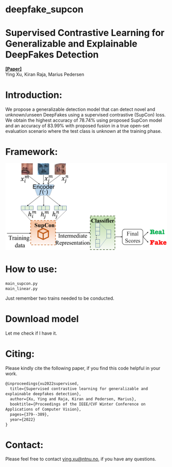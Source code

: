 # deepfake_supcon

# Supervised Contrastive Learning for Generalizable and Explainable DeepFakes Detection
[**[Paper]**](https://openaccess.thecvf.com/content/WACV2022W/XAI4B/html/Xu_Supervised_Contrastive_Learning_for_Generalizable_and_Explainable_DeepFakes_Detection_WACVW_2022_paper.html)\
Ying Xu, Kiran Raja, Marius Pedersen
# Introduction:
We propose a generalizable detection model that can detect novel and unknown/unseen DeepFakes using a supervised contrastive (SupCon) loss. We obtain the highest accuracy of 78.74% using proposed SupCon model and an accuracy of 83.99% with proposed fusion in a true open-set evaluation scenario where the test class is unknown at the training phase.
# Framework:
![Framework](/plots/proposed_approach1_big.png)

# How to use:
```
main_supcon.py
main_linear.py
```
Just remember two trains needed to be conducted.

# Download model
Let me check if I have it.

# Citing:
Please kindly cite the following paper, if you find this code helpful in your work.
```
@inproceedings{xu2022supervised,
  title={Supervised contrastive learning for generalizable and explainable deepfakes detection},
  author={Xu, Ying and Raja, Kiran and Pedersen, Marius},
  booktitle={Proceedings of the IEEE/CVF Winter Conference on Applications of Computer Vision},
  pages={379--389},
  year={2022}
}
```
# Contact:
Please feel free to contact ying.xu@ntnu.no, if you have any questions.

